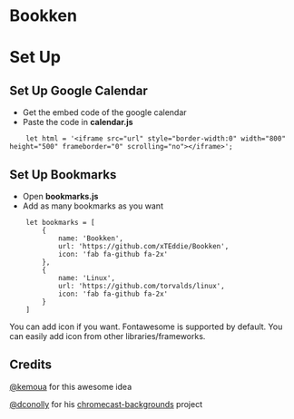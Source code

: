 # Bookken


# Set Up

## Set Up Google Calendar

- Get the embed code of the google calendar
- Paste the code in **calendar.js**

```
    let html = '<iframe src="url" style="border-width:0" width="800" height="500" frameborder="0" scrolling="no"></iframe>';
```

## Set Up Bookmarks

- Open **bookmarks.js**
- Add as many bookmarks as you want

```
    let bookmarks = [
        {
            name: 'Bookken',
            url: 'https://github.com/xTEddie/Bookken',
            icon: 'fab fa-github fa-2x'
        },
        {
            name: 'Linux',
            url: 'https://github.com/torvalds/linux',
            icon: 'fab fa-github fa-2x'
        }
    ]
```

You can add icon if you want. Fontawesome is supported by default. You can easily add icon from other libraries/frameworks.

## Credits

[@kemoua](https://github.com/kemoua) for this awesome idea

[@dconolly](https://github.com/dconnolly) for his [chromecast-backgrounds](https://github.com/dconnolly/chromecast-backgrounds) project

